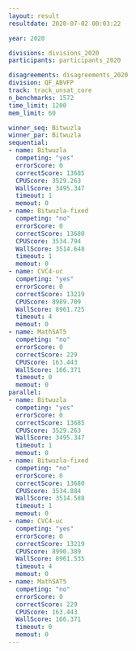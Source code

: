 ```yaml
---
layout: result
resultdate: 2020-07-02 00:03:22

year: 2020

divisions: divisions_2020
participants: participants_2020

disagreements: disagreements_2020
division: QF_ABVFP
track: track_unsat_core
n_benchmarks: 1572
time_limit: 1200
mem_limit: 60

winner_seq: Bitwuzla
winner_par: Bitwuzla
sequential:
- name: Bitwuzla
  competing: "yes"
  errorScore: 0
  correctScore: 13685
  CPUScore: 3529.263
  WallScore: 3495.347
  timeout: 1
  memout: 0
- name: Bitwuzla-fixed
  competing: "no"
  errorScore: 0
  correctScore: 13680
  CPUScore: 3534.794
  WallScore: 3514.648
  timeout: 1
  memout: 0
- name: CVC4-uc
  competing: "yes"
  errorScore: 0
  correctScore: 13219
  CPUScore: 8989.709
  WallScore: 8961.725
  timeout: 4
  memout: 0
- name: MathSAT5
  competing: "no"
  errorScore: 0
  correctScore: 229
  CPUScore: 163.443
  WallScore: 166.371
  timeout: 0
  memout: 0
parallel:
- name: Bitwuzla
  competing: "yes"
  errorScore: 0
  correctScore: 13685
  CPUScore: 3529.263
  WallScore: 3495.347
  timeout: 1
  memout: 0
- name: Bitwuzla-fixed
  competing: "no"
  errorScore: 0
  correctScore: 13680
  CPUScore: 3534.884
  WallScore: 3514.588
  timeout: 1
  memout: 0
- name: CVC4-uc
  competing: "yes"
  errorScore: 0
  correctScore: 13219
  CPUScore: 8990.389
  WallScore: 8961.535
  timeout: 4
  memout: 0
- name: MathSAT5
  competing: "no"
  errorScore: 0
  correctScore: 229
  CPUScore: 163.443
  WallScore: 166.371
  timeout: 0
  memout: 0
---
```

